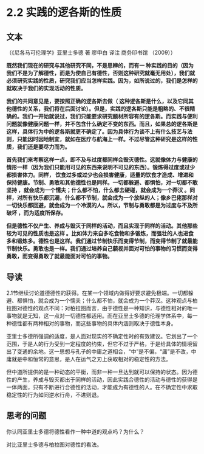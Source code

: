 # 2.2 实践的逻各斯的性质

## 文本

（《尼各马可伦理学》亚里士多德 著 廖申白 译注 商务印书馆 （2009））

**既然我们现在的研究与其他研究不同，不是思辨的，而有一 种实践的目的（因为我们不是为了解德性，而是为使自己有德性，否则这种研究就毫无用处），我们就必须研究实践的性质，研究我们应当怎样实践。因为，如所说过的，我们是怎样的就取决于我们的实现活动的性质。**

**我们的共同意见是，要按照正确的逻各斯去做（ 这种逻各斯是什么，以及它同其他德性的关系，我们将在后面讨论）。但是，实践的逻各斯只能是粗略的、不很精确的。我们一开始就说过，我们只能要求研究题材所容有的逻各斯。而实践与便利问题就像健康问题一样，并不包含什么确定不变的东西。而且，如果总的逻各斯是这样，具体行为中的逻各斯就更不确定了。因为具体行为谈不上有什么技艺与法则，只能因时因地制宜，就如在医疗与航海上一样。不过尽管这种研究是这样的性质，我们还是要尽力而为。**

**首先我们来考察这样一点，即不及与过度都同样会毁灭德性。这就像体力与健康的情形一样（因为我们只能用可见的东西来说明不可见的东西）。锻炼得过度或过少都损害体力。同样， 饮食过多或过少也会损害健康，适量的饮食才造成、增进和保持健康。节制、勇敢和其他德性也是同样。一切都躲避、都惧怕，对一切都不敢坚持 ，就会成为一个懦夫；什么都不怕，什么都去硬碰，就会成为一个莽汉 。同样，对所有快乐都沉溺，什么都不节制，就会成为一个放纵的人；像乡巴佬那样对一切快乐都回避，就会成为一个冷漠的人。所以，节制与勇敢都是为过度与不及所破坏 ，而为适度所保存。**

**但是德性不仅产生、养成与毁灭于同样的活动，而且实现于同样的活动。其他那些较为可见的性质也是这样 。比如体力来自多吃食物和多锻炼，而强壮的人也进食多和锻炼多。德性也是这样。我们通过节制快乐而变得节制，而变得节制了就最能节制快乐。勇敢也是一样。我们通过培养自己藐视并面对可怕的事物的习惯而变得勇敢，而变得勇敢了就最能面对可怕的事物。**

## 导读

2.1节继续讨论道德德性的获得。在某一个领域内做得好要求避免极端。一切都躲避、都惧怕，就会成为一个懦夫；什么都不怕，就会成为一个莽汉。这种观点与柏拉图对德性的观点不同：对柏拉图而言，由于德性是一种知识，与德性相对的唯一事物就是无知，这一点对一切德性都适用。而在亚里士多德的伦理学体系中，每一种德性都有两种相对的事物，而这些事物的具体内涵则取决于德性本身。

亚里士多德所强调的适度，是人面对现实的不确定性时的有效建议。它划出了一个范围，于是人的行为受到一定程度的约束，但它不过于严格，于是给具体的情境留出了变通的余地。这一思想与孔子的中庸之道相合，“中”是不偏，“庸”是不改，中庸就是中和恒常的意思，是人在运气之刃上获取相对的稳定性的方法。

但中道所提供的是一种动态的平衡，而非一种一旦达到就可以保持的状态。因为德性的产生，养成与毁灭都出于同样的活动，因此实践合德性的活动与德性的获得是一体两面，只有不断进行合德性的活动，才能成为有德性的人。在不确定性中求取稳定性的行为如同逆水行舟，不进则退。

## 思考的问题

你认同亚里士多德将德性看作一种中道的观点吗？为什么？

对比亚里士多德与柏拉图对德性的看法。

